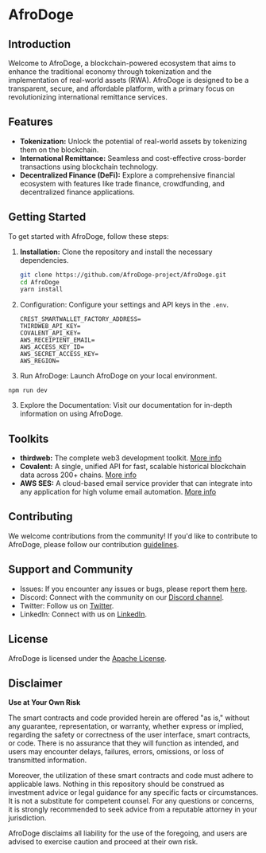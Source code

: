 # AfroDoge

## Introduction

Welcome to AfroDoge, a blockchain-powered ecosystem that aims to enhance the traditional economy through tokenization and the implementation of real-world assets (RWA). AfroDoge is designed to be a transparent, secure, and affordable platform, with a primary focus on revolutionizing international remittance services.

## Features

- **Tokenization:** Unlock the potential of real-world assets by tokenizing them on the blockchain.
- **International Remittance:** Seamless and cost-effective cross-border transactions using blockchain technology.
- **Decentralized Finance (DeFi):** Explore a comprehensive financial ecosystem with features like trade finance, crowdfunding, and decentralized finance applications.

## Getting Started

To get started with AfroDoge, follow these steps:

1. **Installation:** Clone the repository and install the necessary dependencies.

   ```bash
   git clone https://github.com/AfroDoge-project/AfroDoge.git
   cd AfroDoge
   yarn install
   ```

1. Configuration: Configure your settings and API keys in the ``.env``.

   ```
   CREST_SMARTWALLET_FACTORY_ADDRESS=
   THIRDWEB_API_KEY=
   COVALENT_API_KEY=
   AWS_RECEIPIENT_EMAIL=
   AWS_ACCESS_KEY_ID=
   AWS_SECRET_ACCESS_KEY=
   AWS_REGION=

   ```

2. Run AfroDoge: Launch AfroDoge on your local environment.

```
npm run dev
```
3. Explore the Documentation: Visit our documentation for in-depth information on using AfroDoge.

## Toolkits

- **thirdweb:** The complete web3 development toolkit. [More info](https://thirdweb.com/)
- **Covalent:** A single, unified API for fast, scalable historical blockchain data across 200+ chains. [More info](https://www.covalenthq.com/)
- **AWS SES:** A cloud-based email service provider that can integrate into any application for high volume email automation. [More info](https://aws.amazon.com/ses/)

## Contributing
We welcome contributions from the community! If you'd like to contribute to AfroDoge, please follow our contribution [guidelines](/CONTRIBUTING.md).

## Support and Community
- Issues: If you encounter any issues or bugs, please report them [here](https://github.com/Goshen-DAO/AfroDoge/issues).
- Discord: Connect with the community on our [Discord channel](https://discord.gg/6XntnfTnUw).
- Twitter: Follow us on [Twitter](https://twitter.com/GoshenDAO).
- LinkedIn: Connect with us on [LinkedIn](https://www.linkedin.com/company/goshen-dao).

## License
AfroDoge is licensed under the [Apache License](/LICENSE.md).

## Disclaimer
**Use at Your Own Risk**

The smart contracts and code provided herein are offered "as is," without any guarantee, representation, or warranty, whether express or implied, regarding the safety or correctness of the user interface, smart contracts, or code. There is no assurance that they will function as intended, and users may encounter delays, failures, errors, omissions, or loss of transmitted information.

Moreover, the utilization of these smart contracts and code must adhere to applicable laws. Nothing in this repository should be construed as investment advice or legal guidance for any specific facts or circumstances. It is not a substitute for competent counsel. For any questions or concerns, it is strongly recommended to seek advice from a reputable attorney in your jurisdiction.

AfroDoge disclaims all liability for the use of the foregoing, and users are advised to exercise caution and proceed at their own risk.